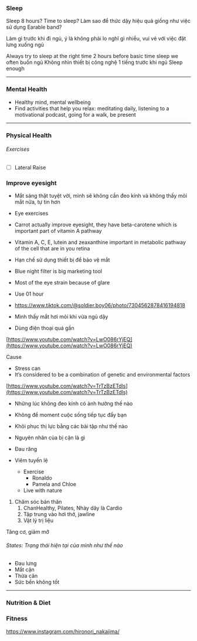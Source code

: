 ### Sleep

Sleep 8 hours? Time to sleep? Làm sao để thức dậy hiệu quả giống như việc sử dụng Earable band?

Làm gì trước khi đi ngủ, ý là không phải lo nghĩ gì nhiều, vui vẻ với việc đặt lưng xuống ngủ

Always try to sleep at the right time
2 hours before basic time sleep we often buồn ngủ
Không nhìn thiết bị công nghệ 1 tiếng trước khi ngủ
Sleep enough

---

### Mental Health

- Healthy mind, mental wellbeing
- Find activities that help you relax: meditating daily, listening to a motivational podcast, going for a walk, be present

---

### Physical Health

###### Exercises

- [ ] Lateral Raise

### Improve eyesight

- Mắt sáng thật tuyệt vời, mình sẽ không cần đeo kính và không thấy mỏi mắt nữa, tự tin hơn
- Eye exercises
- Carrot actually improve eyesight, they have beta-carotene which is important part of vitamin A pathway
- Vitamin A, C, E, lutein and zeaxanthine important in metabolic pathway of the cell that are in you retina
- Hạn chế sử dụng thiết bị để bảo vệ mắt
- Blue night filter is big marketing tool
- Most of the eye strain because of glare

- Use 01 hour
    
- https://www.tiktok.com/@soldier.boy06/photo/7304562878416194818
    
- Mình thấy mắt hơi mỏi khi vừa ngủ dậy
    
- Dùng điện thoại quá gần

[https://www.youtube.com/watch?v=LwO086rYjEQ](https://www.youtube.com/watch?v=LwO086rYjEQ)

Cause

- Stress can
- It’s considered to be a combination of genetic and environmental factors

[https://www.youtube.com/watch?v=TrTzBzETdls](https://www.youtube.com/watch?v=TrTzBzETdls)

- Những lúc không đeo kính có ảnh hưởng thế nào
- Không để moment cuộc sống tiếp tục đẩy bạn
- Khôi phục thị lực bằng các bài tập như thế nào
- Nguyên nhân của bị cận là gì
- Đau răng
- Viêm tuyến lệ

    - Exercise
        - Ronaldo
        - Pamela and Chloe
    - Live with nature

1. Chăm sóc bản thân
    1. ChanHealthy, Pilates, Nhày dây là Cardio
    2. Tập trung vào hơi thở, jawline
    3. Vật lý trị liệu

Tâng cơ, giảm mỡ

###### States: Trạng thái hiện tại của mình như thế nào

- Đau lưng
- Mắt cận
- Thừa cân
- Sức bền không tốt

---

### Nutrition & Diet

### Fitness

https://www.instagram.com/hironori_nakajima/

